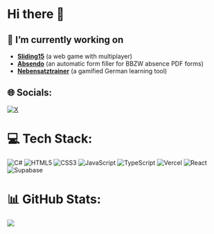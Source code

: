 # Hi there 👋
## 🔭 I’m currently working on<br>
- **[Sliding15](https://sliding15.xyz)** (a web game with multiplayer)
- **[Absendo](https://absendo.app)** (an automatic form filler for BBZW absence PDF forms)
- **[Nebensatztrainer](https://nebensatztrainer.vercel.app)** (a gamified German learning tool)


## 🌐 Socials:
[![X](https://img.shields.io/badge/X-black.svg?logo=X&logoColor=white)](https://x.com/notacodes) 


# 💻 Tech Stack:
![C#](https://img.shields.io/badge/c%23-%23239120.svg?style=for-the-badge&logo=csharp&logoColor=white) ![HTML5](https://img.shields.io/badge/html5-%23E34F26.svg?style=for-the-badge&logo=html5&logoColor=white) ![CSS3](https://img.shields.io/badge/css3-%231572B6.svg?style=for-the-badge&logo=css3&logoColor=white) ![JavaScript](https://img.shields.io/badge/javascript-%23323330.svg?style=for-the-badge&logo=javascript&logoColor=%23F7DF1E) ![TypeScript](https://img.shields.io/badge/typescript-%23007ACC.svg?style=for-the-badge&logo=typescript&logoColor=white) ![Vercel](https://img.shields.io/badge/vercel-%23000000.svg?style=for-the-badge&logo=vercel&logoColor=white) ![React](https://img.shields.io/badge/react-%2320232a.svg?style=for-the-badge&logo=react&logoColor=%2361DAFB) ![Supabase](https://img.shields.io/badge/Supabase-3ECF8E?style=for-the-badge&logo=supabase&logoColor=white)

# 📊 GitHub Stats:
![](https://github-readme-stats.vercel.app/api/top-langs/?username=notacodes&theme=default&hide_border=false&include_all_commits=true&count_private=true&layout=compact)


